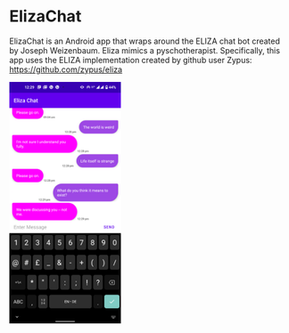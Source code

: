 # ElizaChat
ElizaChat is an Android app that wraps around the ELIZA chat bot created by Joseph Weizenbaum. Eliza mimics a pyschotherapist.
Specifically, this app uses the ELIZA implementation created by github user Zypus: https://github.com/zypus/eliza

<img src="https://github.com/Seyviour/ElizaChat/blob/main/ElizaScreenshot.jpg?raw=true" width="200" />
